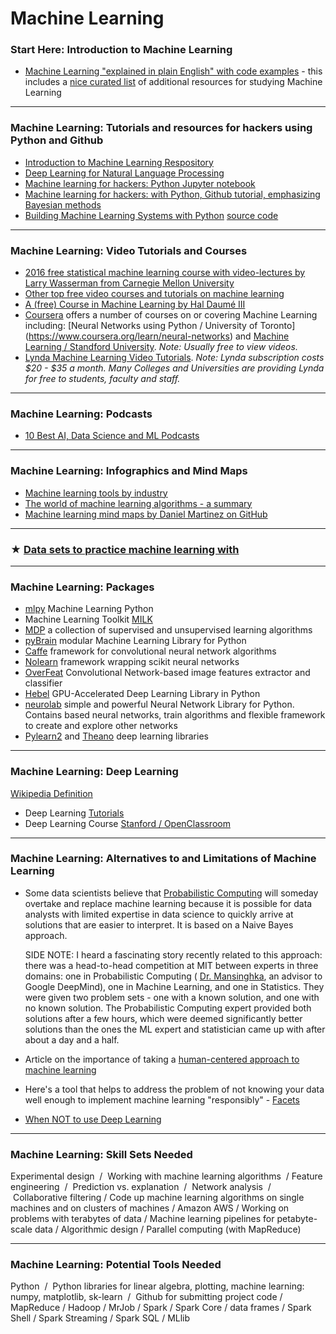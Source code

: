# Machine Learning

### Start Here: Introduction to Machine Learning
- [Machine Learning "explained in plain English" with code examples](https://medium.com/machine-learning-for-humans/why-machine-learning-matters-6164faf1df12) - this includes a [nice curated list](https://medium.com/machine-learning-for-humans/how-to-learn-machine-learning-24d53bb64aa1) of additional resources for studying Machine Learning

---

### Machine Learning: Tutorials and resources for hackers using Python and Github

- [Introduction to Machine Learning Respository](https://github.com/m-clark/introduction-to-machine-learning)
- [Deep Learning for Natural Language Processing](https://github.com/shashankg7/Deep-Learning-for-NLP-Resources)
- [Machine learning for hackers: Python Jupyter notebook](http://nbviewer.jupyter.org/github/carljv/Will_it_Python/blob/master/MLFH/CH1/chapter1.ipynb)
- [Machine learning for hackers: with Python, Github tutorial, emphasizing Bayesian methods](https://github.com/CamDavidsonPilon/Probabilistic-Programming-and-Bayesian-Methods-for-Hackers)
- [Building Machine Learning Systems with Python](http://www.packtpub.com/building-machine-learning-systems-with-python/book) [source code](https://github.com/luispedro/BuildingMachineLearningSystemsWithPython)

---

### Machine Learning: Video Tutorials and Courses

- [2016 free statistical machine learning course with video-lectures by Larry Wasserman from Carnegie Mellon University](http://www.stat.cmu.edu/~larry/=sml/)
- [Other top free video courses and tutorials on machine learning](https://www.analyticsvidhya.com/blog/2016/12/30-top-videos-tutorials-courses-on-machine-learning-artificial-intelligence-from-2016/)
- [A (free) Course in Machine Learning by Hal Daumé III](http://ciml.info/)
- [Coursera](https://www.coursera.org/courses?languages=en&query=machine+learning) offers a number of courses on or covering Machine Learning including: [Neural Networks using Python / University of Toronto] (https://www.coursera.org/learn/neural-networks) and [Machine Learning / Standford University](https://www.coursera.org/learn/machine-learning). _Note: Usually free to view videos._
- [Lynda Machine Learning Video Tutorials](https://www.lynda.com/Data-Science-tutorials/Machine-learning/475941/517476-4.html). _Note: Lynda subscription costs $20 - $35 a month. Many Colleges and Universities are providing Lynda for free to students, faculty and staff._

---

### Machine Learning: Podcasts

- [10 Best AI, Data Science and ML Podcasts](https://medium.com/startup-grind/the-10-best-ai-data-science-and-machine-learning-podcasts-d7495cfb127c)

---

### Machine Learning: Infographics and Mind Maps

- [Machine learning tools by industry](http://pin.it/_XPhR2g) 
- [The world of machine learning algorithms - a summary](http://pin.it/hAdOxl7)
- [Machine learning mind maps by Daniel Martinez on GitHub](https://github.com/dformoso/machine-learning-mindmap/blob/master/Machine%20Learning.pdf)

---

### ★ [Data sets to practice machine learning with](https://github.com/datasciencemasters/go/blob/master/datasets.md)

---

### Machine Learning: Packages

* [mlpy](http://mlpy.sourceforge.net) Machine Learning Python
* Machine Learning Toolkit [MILK](http://packages.python.org/milk/)
* [MDP](https://pypi.python.org/pypi/MDP) a collection of supervised and unsupervised learning algorithms
* [pyBrain](http://pybrain.org/) modular Machine Learning Library for Python
* [Caffe](http://caffe.berkeleyvision.org/) framework for convolutional neural network algorithms 
* [Nolearn](https://pypi.python.org/pypi/nolearn) framework wrapping scikit neural networks
* [OverFeat](http://cilvr.nyu.edu/doku.php?id=software:overfeat:start) Convolutional Network-based image features extractor and classifier
* [Hebel](https://github.com/hannes-brt/hebel) GPU-Accelerated Deep Learning Library in Python
* [neurolab](https://code.google.com/p/neurolab/) simple and powerful Neural Network Library for Python. Contains based neural networks, train algorithms and flexible framework to create and explore other networks
* [Pylearn2](http://deeplearning.net/software/pylearn2/) and [Theano](http://deeplearning.net/software/theano/) deep learning libraries

---

### Machine Learning: Deep Learning 

[Wikipedia Definition](http://en.wikipedia.org/wiki/Deep_learning)

* Deep Learning [Tutorials](http://deeplearning.net/tutorial/)
* Deep Learning Course [Stanford / OpenClassroom](http://openclassroom.stanford.edu/MainFolder/CoursePage.php?course=DeepLearning)

---

### Machine Learning: Alternatives to and Limitations of Machine Learning

* Some data scientists believe that [Probabilistic Computing](http://blog.probcomp.org/) will someday overtake and replace machine learning because it is possible for data analysts with limited expertise in data science to quickly arrive at solutions that are easier to interpret. It is based on a Naive Bayes approach.

     SIDE NOTE: I heard a fascinating story recently related to this approach: there was a head-to-head competition at MIT between experts in three domains: one in Probabilistic Computing ( [Dr. Mansinghka](http://blog.probcomp.org/), an advisor to Google DeepMind), one in Machine Learning, and one in Statistics. They were given two problem sets - one with a known solution, and one with no known solution. The Probabilistic Computing expert provided both solutions after a few hours, which were deemed significantly better solutions than the ones the ML expert and statistician came up with after about a day and a half.

* Article on the importance of taking a [human-centered approach to machine learning](https://medium.com/google-design/human-centered-machine-learning-a770d10562cd)
* Here's a tool that helps to address the problem of not knowing your data well enough to implement machine learning "responsibly" - [Facets](https://pair-code.github.io/facets/?utm_campaign=Data%2BElixir&utm_medium=email&utm_source=Data_Elixir_140)
* [When NOT to use Deep Learning](http://hyperparameter.space/blog/when-not-to-use-deep-learning/?utm_campaign=Data%2BElixir&utm_medium=email&utm_source=Data_Elixir_140)

---

### Machine Learning: Skill Sets Needed
Experimental design  /  Working with machine learning algorithms  / Feature engineering  /  Prediction vs. explanation  /  Network analysis  /  Collaborative filtering / Code up machine learning algorithms on single machines and on clusters of machines / Amazon AWS / Working on problems with terabytes of data / Machine learning pipelines for petabyte-scale data / Algorithmic design / Parallel computing (with MapReduce)

---

### Machine Learning: Potential Tools Needed
Python  /  Python libraries for linear algebra, plotting, machine learning: numpy, matplotlib, sk-learn  /  Github for submitting project code / MapReduce / Hadoop / MrJob / Spark / Spark Core / data frames / Spark Shell / Spark Streaming / Spark SQL / MLlib

